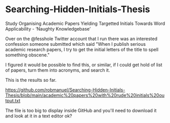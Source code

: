 # Searching-Hidden-Initials-Thesis
Study Organising Academic Papers Yielding Targetted Initials Towards Word Applicability - ‘Naughty Knowledgebase’

Over on the @fesshole Twitter account that I run there was an interested confession someone submitted which said "When I publish serious academic research papers, I try to get the initial letters of the title to spell something obscene."

I figured it would be possible to find this, or similar, if I could get hold of list of papers, turn them into acronyms, and search it.

This is the results so far.

https://github.com/robmanuel/Searching-Hidden-Initials-Thesis/blob/main/academic%20papers%20with%20rude%20initials%20output.txt

The file is too big to display inside GitHub and you'll need to download it and look at it in a text editor ok?
